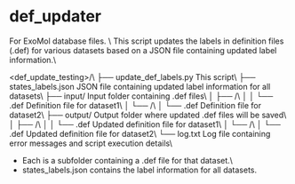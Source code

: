 # def_updater
For ExoMol database files. \\
This script updates the labels in definition files (.def) for various datasets based on a JSON file containing updated label information.\\

<def_update_testing>/\\
├── update_def_labels.py        This script\\
├── states_labels.json          JSON file containing updated label information for all datasets\\
├── input/                      Input folder containing .def files\\
│   ├── <dataset1>/\\
│   │   └── <dataset1>.def      Definition file for dataset1\\
│   └── <dataset2>/\\
│       └── <dataset2>.def      Definition file for dataset2\\
├── output/                     Output folder where updated .def files will be saved\\
│   ├── <dataset1>/\\
│   │   └── <dataset1>.def      Updated definition file for dataset1\\
│   └── <dataset2>/\\
│       └── <dataset2>.def      Updated definition file for dataset2\\
└── log.txt                     Log file containing error messages and script execution details\\

- Each <datasetX> is a subfolder containing a .def file for that dataset.\\
- states_labels.json contains the label information for all datasets.
